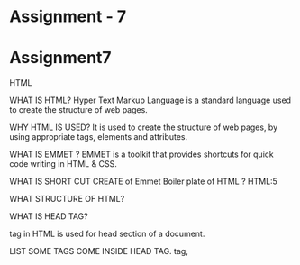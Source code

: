 # Assignment - 7

# Assignment7

HTML

WHAT IS HTML?
Hyper Text Markup Language is a standard language used to create the structure of web pages.

WHY HTML IS USED?
It is used to create the structure of web pages, by using appropriate tags, elements and attributes.

WHAT IS EMMET ?
EMMET is a toolkit that provides shortcuts for quick code writing in HTML & CSS.

WHAT IS SHORT CUT CREATE of Emmet Boiler plate of HTML ?
HTML:5

WHAT STRUCTURE OF HTML?

<!DOCTYPE html>
<html lang="en">
<head>
    <meta charset="UTF-8">
    <title>Document</title>
</head>
<body>
    
</body>
</html>

WHAT IS HEAD TAG?
<head> tag in HTML is used for head section of a document.

LIST SOME TAGS COME INSIDE HEAD TAG.
<meta> tag,
<title> tag,
<link> tag

WHAT IS BODY TAG?
<body> tag is used for the body section of a html document.

LIST SOME TAGS COMES INSIDE BODY TAG.
<h1>, <p>, <img>, and <div> tags are few of the tags that are used in the <body> section.

IMPORTANT 3 ELEMENTS OR TAGS?
HEADING : <h1>, <h2>, <h3>,...<h6>
HEADING H1 - H6 EXAMPLE - <h1>To Do List</h1>
PARGRAPH : <p>
EXAMPLE - <p>This document is an assignment.</p>
BUTTON : <button>
EXAMPLE - <button>Click here</button>


WHAT IS DIFFERENT B/W ELEMENTS & TAGS IN HTML?
TAG - TWO POINTS WITH EXAMPLE
It is markup representation used in HTML to define elements. It is enclosed in angle brackets. 
examples: <p> and <h1>

ELEMENT - TWO POINTS WITH EXAMPLE
It consists of openning tag, content, and closing tag. It provides the exact content information to be structured.
examples: <p>This document is an assignment.</p>



CSS
WHAT IS CSS?
Cascading Style Sheets, stylesheet language to add formating to html documents.

WHY IS CSS?
CSS provides formating by styling HTML elements, enhancing the design aspects of HTML documents.

HOW TO CONNECT HTML & CSS?
HTML & CSS can be connected by using link tag - <link rel="styLesheet" href="xxx.css">

TAG USED - .container {
    display: flex;
}


Emmet Short cut - 
In HTML
<link rel="stylesheet" href="styles.css">

In CSS 
selector {
    /* styles here */
}


HOW TO GET FONT & COLOR , IMAGE, CDN

💡 Fonts - WEBSITE LINK  https://fonts.google.com/

💡 Color - WEBSITE LINK  ColorPick Eyedropper from Chrome Web Store

💡 IMAGE - WEBSITE LINK   https://www.freepik.com/

💡 CDN - WEBSITE LINK   https://imagekit.io/

BASIC CSS FAMILY

Text family:
font-family: font-family: "Roboto";
REAMING ALL
Color & Background family:
color: color : red;
REAMING ALL
Box model:
width and height: width:100px; and height:100px;
REAMING ALL
WHEN TO USE BACKGROUND IMG VS IMG TAG - IMG TAG in html is used when only image is needed to be displayed. Background img in css is used where the text should appear on the image.

.box-container {
           background-image: url('image-url.jpg');
           background-size: cover;
           font-family: "Roboto", sans-serif;
           color: red;
           height: 100px;
           width: 100px;
           }

LAYOUT
- positioning of elements on a webpage that determines how the content is presented

FLEX
- CSS property that allows items in a container to be arranged and sized to adapt to different screen sizes.

JUSTIFY CONTENT
- aligns items on the main axis
ALIGN ITEMS
- aligns items on the cross axis
FLEX WRAP
- defines whether flex items should wrap to the next line.
ORDER
- controls the order in which flex items appear.

GRID
- another CSS property like flex that creates dimensional layout, allowing precise alignment of elements in rows and columns.


WHAT is TAILWIND?
Tailwind is one of the CSS FRAMEWORK that provides pre-built code sets to quickly style web applications and build responsive user interfaces.

